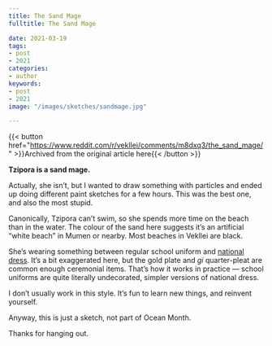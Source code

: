 ```yaml
---
title: The Sand Mage
fulltitle: The Sand Mage

date: 2021-03-19
tags:
- post
- 2021
categories:
- author
keywords:
- post
- 2021
image: "/images/sketches/sandmage.jpg"

---
```


{{< button href="https://www.reddit.com/r/vekllei/comments/m8dxq3/the_sand_mage/" >}}Archived from the original article here{{< /button >}}

**Tzipora is a sand mage.**

Actually, she isn’t, but I wanted to draw something with particles and ended up doing different paint sketches for a few hours. This was the best one, and also the most stupid.

Canonically, Tzipora can’t swim, so she spends more time on the beach than in the water. The colour of the sand here suggests it’s an artificial “white beach” in Mumen or nearby. Most beaches in Vekllei are black.

She’s wearing something between regular school uniform and [national dress](https://millmint.net/posts/2020-01-11-dress/). It’s a bit exaggerated here, but the gold plate and *gi* quarter-pleat are common enough ceremonial items. That’s how it works in practice — school uniforms are quite literally undecorated, simpler versions of national dress.

I don’t usually work in this style. It’s fun to learn new things, and reinvent yourself.

Anyway, this is just a sketch, not part of Ocean Month.

Thanks for hanging out.
